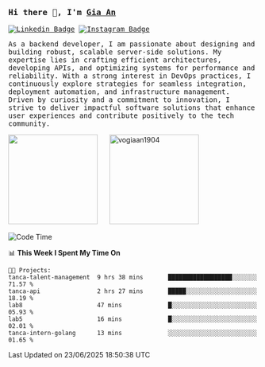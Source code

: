 ### <samp>Hi there 👋, I'm <a href="https://www.linkedin.com/in/vogiaan1904/" target="_blank">Gia An</a></samp>

<samp> [![Linkedin Badge](https://img.shields.io/badge/-LinkedIn-0e76a8?style=flat-square&logo=Linkedin&logoColor=white)](https://linkedin.com/in/vogiaan1904)
[![Instagram Badge](https://img.shields.io/badge/-Instagram-e4405f?style=flat-square&logo=Instagram&logoColor=white)](https://instagram.com/_.ja.ann_/) </samp> 

<samp>As a backend developer, I am passionate about designing and building robust, scalable server-side solutions. My expertise lies in crafting efficient architectures, developing APIs, and optimizing systems for performance and reliability. With a strong interest in DevOps practices, I continuously explore strategies for seamless integration, deployment automation, and infrastructure management. Driven by curiosity and a commitment to innovation, I strive to deliver impactful software solutions that enhance user experiences and contribute positively to the tech community.</samp>



<div>
  <img height="180em" src="https://github-readme-stats.vercel.app/api/top-langs/?username=vogiaan1904&show_icons=true&hide_border=true&layout=compact&langs_count=10&theme=transparent&include_orgs=true"/>
  &nbsp;&nbsp;&nbsp;&nbsp;
  <img height="180em" src="https://github-readme-stats.vercel.app/api?username=vogiaan1904&show_icons=true&hide_border=true&&count_private=true&include_all_commits=true&theme=transparent&locale=en" alt="vogiaan1904" />
</div>






<!--START_SECTION:waka-->
![Code Time](http://img.shields.io/badge/Code%20Time-1%2C064%20hrs%2023%20mins-blue)

📊 **This Week I Spent My Time On** 

```text
🐱‍💻 Projects: 
tanca-talent-management  9 hrs 38 mins       ██████████████████░░░░░░░   71.57 % 
tanca-api                2 hrs 27 mins       █████░░░░░░░░░░░░░░░░░░░░   18.19 % 
lab8                     47 mins             █░░░░░░░░░░░░░░░░░░░░░░░░   05.93 % 
lab5                     16 mins             █░░░░░░░░░░░░░░░░░░░░░░░░   02.01 % 
tanca-intern-golang      13 mins             ░░░░░░░░░░░░░░░░░░░░░░░░░   01.65 % 
```


 Last Updated on 23/06/2025 18:50:38 UTC
<!--END_SECTION:waka-->
